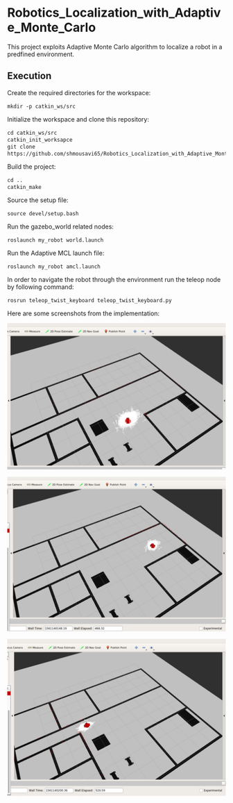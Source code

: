 # Robotics_Localization_with_Adaptive_Monte_Carlo

This project exploits Adaptive Monte Carlo algorithm to localize a robot in a predfined environment.

## Execution
Create the required directories for the workspace:
```
mkdir -p catkin_ws/src
```
Initialize the workspace and clone this repository:
```
cd catkin_ws/src
catkin_init_worksapce
git clone https://github.com/shmousavi65/Robotics_Localization_with_Adaptive_Monte_Carlo.git
```
Build the project:
```
cd ..
catkin_make
```
Source the setup file:
```
source devel/setup.bash
```
Run the gazebo_world related nodes:
```
roslaunch my_robot world.launch
```
Run the Adaptive MCL launch file:
```
roslaunch my_robot amcl.launch 
```
In order to navigate the robot through the environment run the teleop node by following command:
```
rosrun teleop_twist_keyboard teleop_twist_keyboard.py
```

Here are some screenshots from the implementation:

![](https://github.com/shmousavi65/Robotics_Localization_with_Adaptive_Monte_Carlo/blob/master/Capture1.PNG)

![](https://github.com/shmousavi65/Robotics_Localization_with_Adaptive_Monte_Carlo/blob/master/Capture2.PNG)

![](https://github.com/shmousavi65/Robotics_Localization_with_Adaptive_Monte_Carlo/blob/master/Capture3.PNG)
